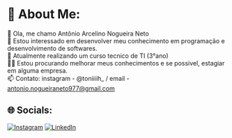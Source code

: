 # 💫 About Me:
👋 Ola, me chamo Antônio Arcelino Nogueira Neto<br>👀 Estou interessado em desenvolver meu conhecimento em programação e desenvolvimento de softwares.<br>🌱 Atualmente realizando um curso tecnico de TI (3°ano)<br>👨‍💼 Estou procurando melhorar meus conhecimentos e se possivel, estagiar em alguma empresa.<br>📫 Contato: instagram - @toniiiih_ / email - antonio.nogueiraneto977@gmail.com


## 🌐 Socials:
[![Instagram](https://img.shields.io/badge/Instagram-%23E4405F.svg?logo=Instagram&logoColor=white)](https://instagram.com/toniiiih_) [![LinkedIn](https://img.shields.io/badge/LinkedIn-%230077B5.svg?logo=linkedin&logoColor=white)]([https://linkedin.com/in/joaoteixeirareis](https://www.linkedin.com/in/antonio-neto-8b9784313?utm_source=share&utm_campaign=share_via&utm_content=profile&utm_medium=android_app)) 



<!-- Proudly created with GPRM ( https://gprm.itsvg.in ) -->

<!---
Toniizx/Toniizx is a ✨ special ✨ repository because its `README.md` (this file) appears on your GitHub profile.
You can click the Preview link to take a look at your changes.
--->
